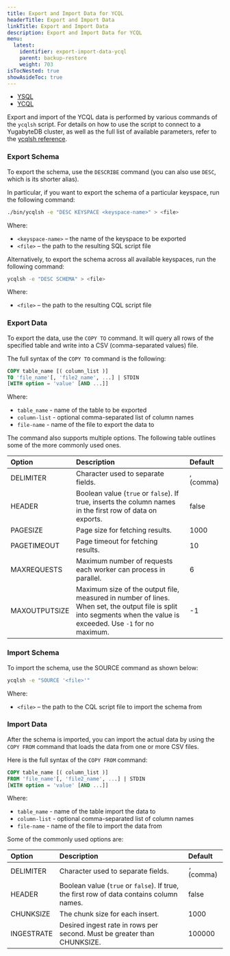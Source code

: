 ```yaml
---
title: Export and Import Data for YCQL
headerTitle: Export and Import Data
linkTitle: Export and Import Data
description: Export and Import Data for YCQL
menu:
  latest:
    identifier: export-import-data-ycql
    parent: backup-restore
    weight: 703
isTocNested: true
showAsideToc: true
---
```


<ul class="nav nav-tabs-alt nav-tabs-yb">
  <li >
    <a href="../export-import-data/" class="nav-link">
      <i class="icon-postgres" aria-hidden="true"></i>
      YSQL
    </a>
  </li>
  <li >
    <a href="../export-import-data-ycql/" class="nav-link active">
      <i class="icon-cassandra" aria-hidden="true"></i>
      YCQL
    </a>
  </li>
</ul>

Export and import of the YCQL data is performed by various commands of the `ycqlsh` script. For details on how to use the script to connect to a YugabyteDB cluster, as well as the full list of available parameters, refer to the [ycqlsh reference](../../../admin/ycqlsh/).

### Export Schema

To export the schema, use the `DESCRIBE` command (you can also use `DESC`, which is its shorter alias).

In particular, if you want to export the schema of a particular keyspace, run the following command:

```sh
./bin/ycqlsh -e "DESC KEYSPACE <keyspace-name>" > <file>
```

Where:
- `<keyspace-name>` – the name of the keyspace to be exported
- `<file>` – the path to the resulting SQL script file

Alternatively, to export the schema across all available keyspaces, run the following command:

```sh
ycqlsh -e "DESC SCHEMA" > <file>
```

Where:
- `<file>` – the path to the resulting CQL script file

### Export Data

To export the data, use the `COPY TO` command. It will query all rows of the specified table and write into a CSV (comma-separated values) file.

The full syntax of the `COPY TO` command is the following:

```sql
COPY table_name [( column_list )]
TO 'file_name'[, 'file2_name', ...] | STDIN
[WITH option = 'value' [AND ...]]
```

Where:
- `table_name` - name of the table to be exported
- `column-list` - optional comma-separated list of column names
- `file-name` - name of the file to export the data to

The command also supports multiple options. The following table outlines some of the more commonly used ones.

| Option  | Description | Default |
| :--------------- | :---------------- | :---------------- |
| DELIMITER | Character used to separate fields. | , (comma) |
| HEADER | Boolean value (`true` or `false`). If true, inserts the column names in the first row of data on exports. | false |
| PAGESIZE | Page size for fetching results. | 1000 |
| PAGETIMEOUT | Page timeout for fetching results. | 10 |
| MAXREQUESTS | Maximum number of requests each worker can process in parallel. | 6 |
| MAXOUTPUTSIZE | Maximum size of the output file, measured in number of lines. When set, the output file is split into segments when the value is exceeded. Use `-1` for no maximum. | -1 |

### Import Schema

To import the schema, use the SOURCE command as shown below:

```sh
ycqlsh -e "SOURCE '<file>'"
```

Where:
- `<file>` – the path to the CQL script file to import the schema from

### Import Data

After the schema is imported, you can import the actual data by using the `COPY FROM` command that loads the data from one or more CSV files.

Here is the full syntax of the `COPY FROM` command:

```sql
COPY table_name [( column_list )]
FROM 'file_name'[, 'file2_name', ...] | STDIN
[WITH option = 'value' [AND ...]]
```

Where:
- `table_name` - name of the table import the data to
- `column-list` - optional comma-separated list of column names
- `file-name` - name of the file to import the data from

Some of the commonly used options are:

| Option  | Description | Default |
| :--------------- | :---------------- | :---------------- |
| DELIMITER | Character used to separate fields. | `,` (comma) |
| HEADER    | Boolean value (`true` or `false`). If true, the first row of data contains column names. | false |
| CHUNKSIZE | The chunk size for each insert. | 1000 |
| INGESTRATE | Desired ingest rate in rows per second. Must be greater than CHUNKSIZE. | 100000 |
